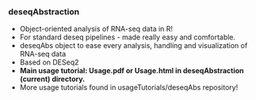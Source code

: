 ### deseqAbstraction
 - Object-oriented analysis of RNA-seq data in R! 
 - For standard deseq pipelines - made really easy and comfortable.
 - deseqAbs object to ease every analysis, handling and visualization of RNA-seq data
 - Based on DESeq2
 - <b>Main usage tutorial: Usage.pdf or Usage.html in deseqAbstraction (current) directory. </b>
 - More usage tutorials found in usageTutorials/deseqAbs repository!



